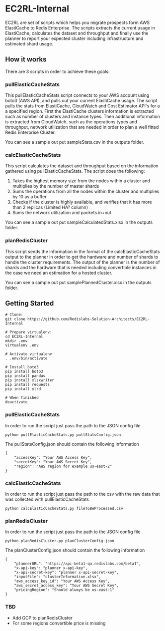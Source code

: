EC2RL-Internal
==============

EC2RL are set of scripts which helps you migrate prospects form AWS ElastiCache to Redis Enterprise.
The scripts extracts the current usage in ElastiCache, calculates the dataset and throughput and finally use the planner to report your expected cluster including infrastructure and estimated shard usage.

## How it works
There are 3 scripts in order to achieve these goals:

### pullElasticCacheStats
This pullElasticCacheStats script connects to your AWS account using boto3 (AWS API), and pulls out your current ElastiCache usage.
The script pulls the stats from ElastiCache, CloudWatch and Cost Estimator API's for a a specified region.
First the ElastiCache clusters information is extracted such as number of clusters and instance types.
Then additional information is extracted from CloudWatch, such as the operations types and throughput, network utilization that are needed in order to plan a well fitted Redis Enterprise Cluster.

You can see a sample out put sampleStats.csv in the outputs folder.

### calcElasticCacheStats
This script calculates the dataset and throughput based on the information gathered using pullElasticCacheStats.
The script does the following:

1. Takes the highest memory size from the nodes within a cluster and multiplies by the number of master shards
2. Sums the operations from all the nodes within the cluster and multiplies by 10 as a buffer
3. Checks if the cluster is highly available, and verifies that it has more than 2 replicas (Limited HA? column)
4. Sums the network utilization and packets in+out

You can see a sample out put sampleCalculatedStats.xlsx in the outputs folder.

### planRedisCluster
This script sends the information in the format of the calcElasticCacheStats output to the planner in order to get the hardware and number of shards to handle the cluster requirements.
The output of the planner is the number of shards and the hardware that is needed including convertible instances in the case we need an estimation for a hosted cluster. 

You can see a sample out put samplePlannedCluster.xlsx in the outputs folder.

## Getting Started

```
# Clone:
git clone https://github.com/Redislabs-Solution-Architects/EC2RL-Internal

# Prepare virtualenv:
cd EC2RL-Internal
mkdir .env
virtualenv .env

# Activate virtualenv
. .env/bin/activate

# Install boto3
pip install boto3
pip install pandas
pip install xlsxwriter
pip install requests
pip install xlrd

# When finished
deactivate
```

### pullElasticCacheStats
In order to run the script just pass the path to the JSON config file

```
python pullElasticCacheStats.py pullStatsConfig.json
```

The pullStatsConfig.json should contain the following information
```
{
    "accessKey": "Your AWS Access Key",
    "secretKey": "Your AWS Secret Key",
    "region": "AWS region for example us-east-2"
}
```

### calcElasticCacheStats
In order to run the script just pass the path to the csv with the raw data that was collected with pullElasticCacheStats

```
python calcElasticCacheStats.py fileToBeProcessed.csv
```

### planRedisCluster
In order to run the script just pass the path to the JSON config file

```
python planRedisCluster.py planClusterConfig.json
```

The planClusterConfig.json should contain the following information
```
{
    "plannerURL": "https://api-beta1-qa.redislabs.com/beta1",
    "x-api-key": "planner x-api-key",
    "x-api-secret-key": "planner x-api-secret-key",
    "inputFile": "clusterInformation.xlsx",
    "aws_access_key_id": "Your AWS Access Key",
    "aws_secret_access_key": "Your AWS Secret Key",
    "pricingRegion": "Should always be us-east-1"
}
```
### TBD
* Add GCP to planRedisCluster
* For some regions convertible price is missing

